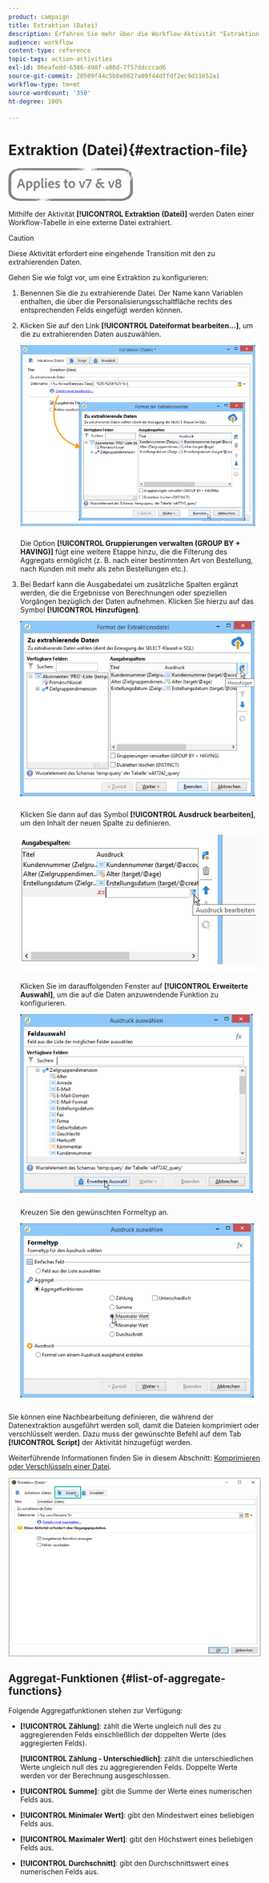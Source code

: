 ```yaml
---
product: campaign
title: Extraktion (Datei)
description: Erfahren Sie mehr über die Workflow-Aktivität "Extraktion (Datei)".
audience: workflow
content-type: reference
topic-tags: action-activities
exl-id: 06eafedd-6386-498f-a80d-7f57ddcccad6
source-git-commit: 20509f44c5b8e0827a09f44dffdf2ec9d11652a1
workflow-type: tm+mt
source-wordcount: '350'
ht-degree: 100%

---
```


# Extraktion (Datei){#extraction-file}

![](../../assets/common.svg)

Mithilfe der Aktivität **[!UICONTROL Extraktion (Datei)]** werden Daten einer Workflow-Tabelle in eine externe Datei extrahiert.

>[!CAUTION]
>
>Diese Aktivität erfordert eine eingehende Transition mit den zu extrahierenden Daten.

Gehen Sie wie folgt vor, um eine Extraktion zu konfigurieren:

1. Benennen Sie die zu extrahierende Datei. Der Name kann Variablen enthalten, die über die Personalisierungsschaltfläche rechts des entsprechenden Felds eingefügt werden können.
1. Klicken Sie auf den Link **[!UICONTROL Dateiformat bearbeiten...]**, um die zu extrahierenden Daten auszuwählen.

   ![](assets/s_advuser_extract_file_param.png)

   Die Option **[!UICONTROL Gruppierungen verwalten (GROUP BY + HAVING)]** fügt eine weitere Etappe hinzu, die die Filterung des Aggregats ermöglicht (z. B. nach einer bestimmten Art von Bestellung, nach Kunden mit mehr als zehn Bestellungen etc.).

1. Bei Bedarf kann die Ausgabedatei um zusätzliche Spalten ergänzt werden, die die Ergebnisse von Berechnungen oder speziellen Vorgängen bezüglich der Daten aufnehmen. Klicken Sie hierzu auf das Symbol **[!UICONTROL Hinzufügen]**.

   ![](assets/s_advuser_extract_file_add_col.png)

   Klicken Sie dann auf das Symbol **[!UICONTROL Ausdruck bearbeiten]**, um den Inhalt der neuen Spalte zu definieren.

   ![](assets/s_advuser_extract_file_add_exp.png)

   Klicken Sie im darauffolgenden Fenster auf **[!UICONTROL Erweiterte Auswahl]**, um die auf die Daten anzuwendende Funktion zu konfigurieren.

   ![](assets/s_advuser_extract_file_advanced_selection.png)

   Kreuzen Sie den gewünschten Formeltyp an.

   ![](assets/s_advuser_extract_file_agregate_values.png)

Sie können eine Nachbearbeitung definieren, die während der Datenextraktion ausgeführt werden soll, damit die Dateien komprimiert oder verschlüsselt werden. Dazu muss der gewünschte Befehl auf dem Tab **[!UICONTROL Script]** der Aktivität hinzugefügt werden.

Weiterführende Informationen finden Sie in diesem Abschnitt: [Komprimieren oder Verschlüsseln einer Datei](how-to-use-workflow-data.md#zipping-or-encrypting-a-file).

![](assets/postprocessing_dataextraction.png)

## Aggregat-Funktionen {#list-of-aggregate-functions}

Folgende Aggregatfunktionen stehen zur Verfügung:

* **[!UICONTROL Zählung]**: zählt die Werte ungleich null des zu aggregierenden Felds einschließlich der doppelten Werte (des aggregierten Felds).

   **[!UICONTROL Zählung - Unterschiedlich]**: zählt die unterschiedlichen Werte ungleich null des zu aggregierenden Felds. Doppelte Werte werden vor der Berechnung ausgeschlossen.

* **[!UICONTROL Summe]**: gibt die Summe der Werte eines numerischen Felds aus.
* **[!UICONTROL Minimaler Wert]**: gibt den Mindestwert eines beliebigen Felds aus.
* **[!UICONTROL Maximaler Wert]**: gibt den Höchstwert eines beliebigen Felds aus.
* **[!UICONTROL Durchschnitt]**: gibt den Durchschnittswert eines numerischen Felds aus.
